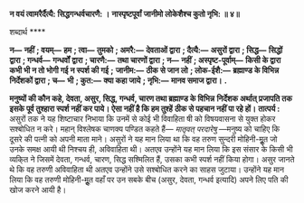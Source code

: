 **न वयं त्वामरैर्दैत्यै: सिद्धगन्धर्वचारणै: ।** **नास्पृष्टपूर्वां जानीमो लोकेशैश्च कुतो नृभि: ॥ ४॥** 

शब्दार्थ **** 

**न—** **नहीं** **; वयम्—** **हम** **; त्वा—** **तुमको** **; अमरै:—** **देवताओं द्वारा** **; दैत्यै:—** **असुरों द्वारा** **; सिद्ध—** **सिद्धों द्वारा** **; गन्धर्व—** **गन्धर्वों** **द्वारा** **; चारणै:—** **तथा चारणों द्वारा** **; न—** **नहीं** **; अस्पृष्ट-पूर्वाम्—** **किसी के द्वारा कभी भी न तो भोगी गई न स्पर्श की गई** **;** **जानीम:—** **ठीक से जान लो** **; लोक-ईशै:—** **ब्रह्माण्ड के विभिन्न निर्देशकों द्वारा** **; च—** **भी** **; कुत:—** **क्या कहा जाये** **; नृभि:—** **मानव समाज द्वारा।** **.** 

**मनुष्यों की कौन कहे, देवता, असुर, सिद्ध, गन्धर्व, चारण तथा ब्रह्माण्ड के विभिन्न** **निर्देशक अर्थात् प्रजापति तक इसके पूर्व तुश्हारा स्पर्श नहीं कर पाये। ऐसा नहीं है कि हम तुश्हें** **ठीक से पहचान नहीं पा रहे हों।** **तात्पर्य :** असुरों तक ने यह शिष्टाचार निभाया कि उनमें से कोई भी विवाहिता षी को विषयवासना से युक्त होकर सश्बोधित न करे। महान् विश्लेषक चाणक्य पण्डित कहते हैं— *मातृवत्* *परदारेषु* —मनुष्य को चाहिए कि दूसरे की पत्नी को अपनी माता माने। असुरों ने यह मान लिया था कि वह तरुण सुन्दरी मोहिनी-मूॢत जो उनके समक्ष आयी थी निश्चय ही, अविवाहिता थी। अतएव उन्होंने यह मान लिया कि इस संसार के किसी भी व्यकि्त ने जिसमें देवता, गन्धर्व, चारण, सिद्ध सश्मिलित हैं, उसका कभी स्पर्श नहीं किया होगा। असुर जानते थे कि वह तरुणी अविवाहिता थी अतएव उन्होंने उसे सश्बोधित करने का साहस जुटाया। उन्होंने यह मान लिया कि वह तरुणी मोहिनी-मूॢत वहाँ पर उन सबके बीच (असुर, देवता, गन्धर्व इत्यादि) अपने लिए पति की खोज करने आयी है।  